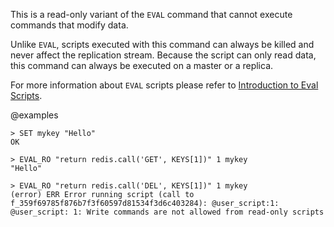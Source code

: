 This is a read-only variant of the `EVAL` command that cannot execute commands that modify data.

Unlike `EVAL`, scripts executed with this command can always be killed and never affect the replication stream.
Because the script can only read data, this command can always be executed on a master or a replica.

For more information about `EVAL` scripts please refer to [Introduction to Eval Scripts](/topics/eval-intro).

@examples

```
> SET mykey "Hello"
OK

> EVAL_RO "return redis.call('GET', KEYS[1])" 1 mykey
"Hello"

> EVAL_RO "return redis.call('DEL', KEYS[1])" 1 mykey
(error) ERR Error running script (call to f_359f69785f876b7f3f60597d81534f3d6c403284): @user_script:1: @user_script: 1: Write commands are not allowed from read-only scripts
```
